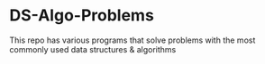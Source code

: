 # DS-Algo-Problems
This repo has various programs that solve problems with the most commonly used data structures & algorithms
